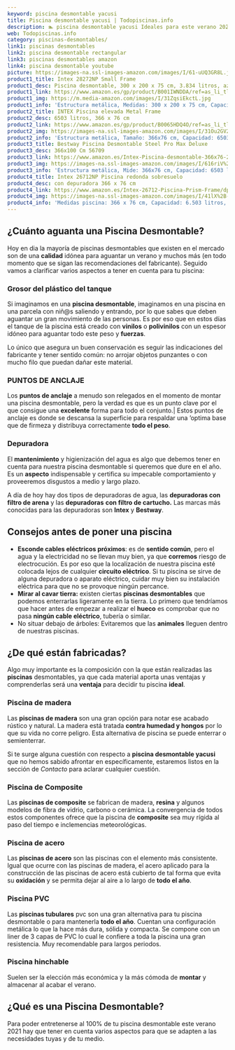 ```yaml
---
keyword: piscina desmontable yacusi
title: Piscina desmontable yacusi | Todopiscinas.info
description: 🏊 piscina desmontable yacusi Ideales para este verano 2021. Aquí puedes comprar piscina desmontable yacusi y comparar con otras similares. No dejes escapar piscina desmontable yacusi a un precio realmente tentador.
web: Todopiscinas.info
category: piscinas-desmontables/
link1: piscinas desmontables
link2: piscina desmontable rectangular
link3: piscinas desmontables amazon
link4: piscina desmontable youtube
picture: https://images-na.ssl-images-amazon.com/images/I/61-uUQ3GR8L.jpg
product1_title: Intex 28272NP Small Frame
product1_desc: Piscina desmontable, 300 x 200 x 75 cm, 3.834 litros, azul
product1_link: https://www.amazon.es/gp/product/B001IWNDDA/ref=as_li_tl?ie=UTF8&camp=3638&creative=24630&creativeASIN=B001IWNDDA&linkCode=as2&tag=todopiscinas0e-21&linkId=25b9d647487c889cb6ef56ed63f50ca1
product1_img: https://m.media-amazon.com/images/I/31ZqsiEkctL.jpg
product1_info: 'Estructura metálica, Medidas: 300 x 200 x 75 cm, Capacidad: 3.834 litros, Para 6 personas (+ 6 años), Fácil montaje, Forma rectangular'
product2_title: INTEX Piscina elevada Metal Frame
product2_desc: 6503 litros, 366 x 76 cm
product2_link: https://www.amazon.es/gp/product/B0065HDQ4O/ref=as_li_tl?ie=UTF8&camp=3638&creative=24630&creativeASIN=B0065HDQ4O&linkCode=as2&tag=todopiscinas0e-21&linkId=ed2430e3ba564d3527ee103df33ed7b3
product2_img: https://images-na.ssl-images-amazon.com/images/I/31Ou2GV2SAL.jpg
product2_info: 'Estructura metálica, Tamaño: 366x76 cm, Capacidad: 6503 litros, Forma circular, De 4 a 7 personas (+6 años)'
product3_title: Bestway Piscina Desmontable Steel Pro Max Deluxe
product3_desc: 366x100 Cm 56709
product3_link: https://www.amazon.es/Intex-Piscina-desmontable-366x76-28210NP/dp/B0065HDQ4O?__mk_es_ES=%C3%85M%C3%85%C5%BD%C3%95%C3%91&crid=25UQGV9HG2INI&dchild=1&keywords=piscinas+desmontables&qid=1615854176&sprefix=piscinas+dem%2Caps%2C201&sr=8-5&linkCode=ll1&tag=todopiscinas0e-21&linkId=34f200977c6cbaab1f3f4d9ac0e64755&language=es_ES&ref_=as_li_ss_tl
product3_img: https://images-na.ssl-images-amazon.com/images/I/616riV%2BiY3L.jpg
product3_info: 'Estructura metálica, Mide: 366x76 cm, Capacidad: 6503 litros, De 4 a 7 personas mayores de 6 años, Forma circular, Tecnología Super-Tough'
product4_title: Intex 26712NP Piscina redonda sobresuelo
product4_desc: con depuradora 366 x 76 cm
product4_link: https://www.amazon.es/Intex-26712-Piscina-Prism-Frame/dp/B07FB823GL?__mk_es_ES=%C3%85M%C3%85%C5%BD%C3%95%C3%91&dchild=1&keywords=piscinas+desmontables+con+depuradora&qid=1615936418&sr=8-5&linkCode=ll1&tag=todopiscinas0e-21&linkId=d98699de7830cd471766fa1daa36de34&language=es_ES&ref_=as_li_ss_tl
product4_img: https://images-na.ssl-images-amazon.com/images/I/41lX%2B-YpibL.jpg
product4_info: 'Medidas piscina: 366 x 76 cm, Capacidad: 6.503 litros, Incluye depuradora de cartucha A, Lona resistente triple capa'
---
```




## ¿Cuánto aguanta una Piscina Desmontable?

Hoy en dia la mayoría de piscinas desmontables que existen en el mercado son de una **calidad** idónea para aguantar un verano y muchos más (en todo momento que se sigan las recomendaciones del fabricante). Seguido vamos a clarificar varios aspectos a tener en cuenta para tu piscina:


### Grosor del plástico del tanque

Si imaginamos en una **piscina desmontable**, imaginamos en una piscina en una parcela con niñ@s saliendo y entrando, por lo que sabes que deben aguantar un gran movimiento de las personas. Es por eso que en estos días el tanque de la piscina está creado con **vinilos** o **polivinilos** con un espesor idóneo para aguantar todo este peso y **fuerzas**.

Lo único que asegura un	 buen conservación es seguir las indicaciones del fabricante y tener sentido común: no arrojar objetos punzantes o con mucho filo que puedan dañar este material.


### PUNTOS DE ANCLAJE

Los **puntos de anclaje** a menudo son relegados en el momento de montar una piscina desmontable, pero la verdad es que es un punto clave por el que consigue una **excelente** forma para todo el conjunto.| Estos puntos de anclaje es donde se descansa la superficie para respaldar una ’optima base que de firmeza y distribuya correctamente **todo el peso**.


### Depuradora

El **mantenimiento** y higienización del agua es algo que debemos tener en cuenta para nuestra piscina desmontable si queremos que dure en el año. Es un **aspecto** indispensable y certifica su impecable comportamiento y proveeremos disgustos a medio y largo plazo.

A día de hoy hay dos tipos de depuradoras de agua, las **depuradoras con filtro de arena** y  las **depuradoras** **con filtro de cartucho.** Las marcas más conocidas para las depuradoras son **Intex** y **Bestway**.

<stats-list :link1=link1 :link2=link2 :link3=link3 :link4=link4 :category=category></stats-list>


## Consejos antes de poner una piscina



*   **Esconde cables eléctricos próximos**: es de **sentido común**, pero el agua y la electricidad no se llevan muy bien, ya que **corremos** riesgo de electrocución. Es por eso que la localización de nuestra piscina esté colocada lejos de cualquier **circuito eléctrico**. Si tu piscina se sirve de alguna depuradora o aparato eléctrico, cuidar muy bien su instalación eléctrica para que no se provoque ningún percance.
*   **Mirar al cavar tierra:** existen ciertas **piscinas desmontables** que podemos enterrarlas ligeramente en la tierra. Lo primero  que tendríamos que hacer antes de empezar a realizar el **hueco** es comprobar que no pasa **ningún cable eléctrico**, tubería o similar.
*   No situar debajo de árboles: Evitaremos que las **animales** lleguen dentro de nuestras piscinas.


## ¿De qué  están fabricadas?

Algo muy importante es la composición con la que están realizadas las **piscinas** desmontables, ya que cada material aporta unas ventajas y comprenderlas  será una **ventaja** para decidir tu piscina **ideal**.


### Piscina de madera

Las **piscinas de madera** son una gran opción para notar ese acabado rústico y natural. La madera está tratada **contra humedad y hongos** por lo que su vida no corre peligro. Esta alternativa de piscina se puede enterrar o semienterrar.

Si te surge alguna cuestión con respecto a **piscina desmontable yacusi** que no hemos sabido afrontar en específicamente, estaremos listos en la sección de _Contacto_ para aclarar cualquier cuestión.


### Piscina de Composite

Las **piscinas de composite** se fabrican de madera, **resina** y algunos modelos de fibra de vidrio, carbono o cerámica. La convergencia de todos estos componentes ofrece que la piscina de **composite** sea muy rígida al paso del tiempo e inclemencias meteorológicas.


### Piscina de acero

Las **piscinas de acero** son las piscinas con el elemento más consistente. Igual que ocurre con las piscinas de madera, el acero aplicado para la construcción de las piscinas de acero está cubierto de tal forma que evita su **oxidación** y se permita dejar al aire a lo largo de **todo el año**.


### Piscina  PVC

Las **piscinas tubulares** pvc son una gran alternativa para tu piscina desmontable o para mantenerla **todo el año**. Cuentan una configuración metálica lo que la hace más dura, sólida y compacta. Se compone con un liner de 3 capas de PVC lo cual le confiere a toda la piscina una gran resistencia. Muy recomendable para largos periodos.


### Piscina hinchable

Suelen ser la elección más económica y la más cómoda de **montar** y almacenar al acabar el verano.

<external-banner></external-banner>

## ¿Qué es una Piscina Desmontable?



Para poder entretenerse al 100% de tu piscina desmontable este verano 2021 hay que tener en cuenta varios aspectos para que se adapten a las necesidades tuyas y de tu medio.

<brand-panel :title=product1_title :desc=product1_desc :img=product1_img :link=product1_link></brand-panel>